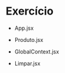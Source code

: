# Exercício

- App.jsx
  <!--
  import React from 'react';
  import Produto from './Produto';
  import { GlobalStorage } from './GlobalContext';
  import Limpar from './Limpar';

  const App = () => {
    return (
      <GlobalStorage>
        <Produto />
        <Limpar />
      </GlobalStorage>
    );
  };

  export default App;
  -->

- Produto.jsx
  <!--
  import React from 'react';
  import { GlobalContext } from './GlobalContext';

  const Produto = () => {
    const {dados}= React.useContext(GlobalContext)

    if (dados === null) return null
    return (
    <div>
      Produto: {dados.map(produto =>
      <li key={produto.id}>{produto.nome}</li>)}
    </div>
    )
  };

  export default Produto;
  -->

- GlobalContext.jsx
  <!--
  import React from "react";

  export const GlobalContext = React.createContext()

  export const GlobalStorage = ({children}) => {
    const [dados, setDados] = React.useState(null)

    React.useEffect(() => {
      fetch(`https://ranekapi.origamid.dev/json/api/produto/`)
      .then(response => response.json())
      .then(json => setDados(json))
    },[])

    function limparDados() {
      setDados(null)
    }

    return (
      <GlobalContext.Provider value={{dados, limparDados}}>
        {children}
      </GlobalContext.Provider>
    )
  }
  -->

- Limpar.jsx
  <!--
  import React from 'react'
  import { GlobalContext } from './GlobalContext'

  const Limpar = () => {
    const {limparDados} = React.useContext(GlobalContext)
    return (
      <button onClick={limparDados}>Limpar</button>
    )
  }

  export default Limpar
  -->

